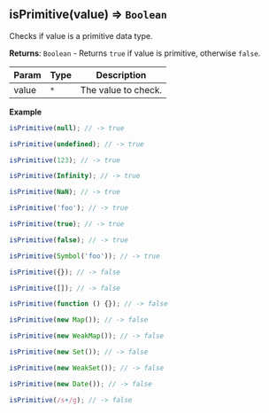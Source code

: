<a name="isPrimitive"></a>

## isPrimitive(value) ⇒ <code>Boolean</code>
Checks if value is a primitive data type.

**Returns**: <code>Boolean</code> - Returns `true` if value is primitive, otherwise `false`.  

| Param | Type | Description |
| --- | --- | --- |
| value | <code>\*</code> | The value to check. |

**Example**  
```js
isPrimitive(null); // -> true

isPrimitive(undefined); // -> true

isPrimitive(123); // -> true

isPrimitive(Infinity); // -> true

isPrimitive(NaN); // -> true

isPrimitive('foo'); // -> true

isPrimitive(true); // -> true

isPrimitive(false); // -> true

isPrimitive(Symbol('foo')); // -> true

isPrimitive({}); // -> false

isPrimitive([]); // -> false

isPrimitive(function () {}); // -> false

isPrimitive(new Map()); // -> false

isPrimitive(new WeakMap()); // -> false

isPrimitive(new Set()); // -> false

isPrimitive(new WeakSet()); // -> false

isPrimitive(new Date()); // -> false

isPrimitive(/s+/g); // -> false
```
